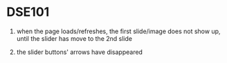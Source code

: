 ﻿# DSE101

<!-- bugs to fix -->

1.  when the page loads/refreshes,
    the first slide/image does not show up,
    until the slider has move to the 2nd slide

2.  the slider buttons' arrows have disappeared
